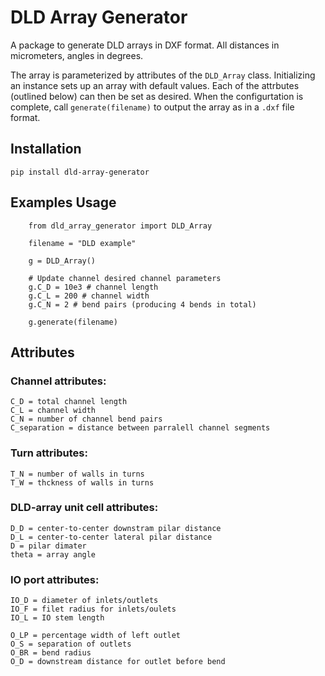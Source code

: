 # DLD Array Generator

A package to generate DLD arrays in DXF format. All distances in micrometers, angles in degrees.

The array is parameterized by attributes of the `DLD_Array` class. Initializing an instance sets up an array with default values. Each of the attrbutes (outlined below) can then be set as desired. When the configurtation is complete, call `generate(filename)` to output the array as in a `.dxf` file format.

## Installation
`pip install dld-array-generator`

## Examples Usage
```
    from dld_array_generator import DLD_Array

    filename = "DLD example"

    g = DLD_Array()

    # Update channel desired channel parameters
    g.C_D = 10e3 # channel length
    g.C_L = 200 # channel width
    g.C_N = 2 # bend pairs (producing 4 bends in total)

    g.generate(filename)
```

## Attributes
### Channel attributes:
    C_D = total channel length
    C_L = channel width
    C_N = number of channel bend pairs
    C_separation = distance between parralell channel segments

### Turn attributes:
    T_N = number of walls in turns
    T_W = thckness of walls in turns

### DLD-array unit cell attributes:
    D_D = center-to-center downstram pilar distance
    D_L = center-to-center lateral pilar distance
    D = pilar dimater
    theta = array angle

### IO port attributes:
    IO_D = diameter of inlets/outlets
    IO_F = filet radius for inlets/oulets
    IO_L = IO stem length

    O_LP = percentage width of left outlet
    O_S = separation of outlets
    O_BR = bend radius
    O_D = downstream distance for outlet before bend
